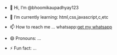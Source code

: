 - 👋 Hi, I’m @bhoomikaupadhyay123

- 🌱 I’m currently learning:
            html,css,javascript,c,etc
  
- 📫 How to reach me ...
  whatsapp:[get my whatsapp](https://wa.link/wb4olm)
- 😄 Pronouns: ...
- ⚡ Fun fact: ...

<!---
bhoomikaupadhyay123/bhoomikaupadhyay123 is a ✨ special ✨ repository because its `README.md` (this file) appears on your GitHub profile.
You can click the Preview link to take a look at your changes.
--->
